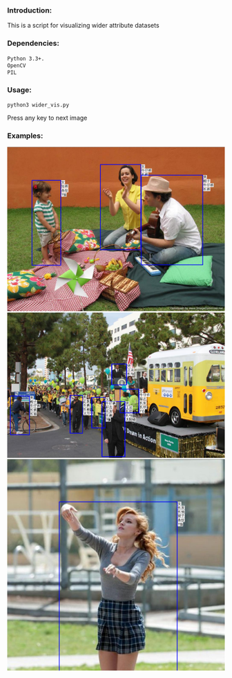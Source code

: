 ### Introduction:

This is a script for visualizing wider attribute datasets

### Dependencies:
    Python 3.3+. 
    OpenCV
    PIL
### Usage:
    python3 wider_vis.py
  Press any key to next image
### Examples:
![Image text](https://github.com/itmessager/Vis_Wider/blob/master/img-folder/1.png)
![Image text](https://github.com/itmessager/Vis_Wider/blob/master/img-folder/2.png)
![Image text](https://github.com/itmessager/Vis_Wider/blob/master/img-folder/3.png)
